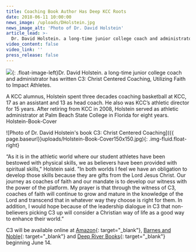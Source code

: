 ```yaml
---
title: Coaching Book Author Has Deep KCC Roots
date: 2018-06-11 10:00:00
news_image: /uploads/DHolstein.jpg
news_image_alt: 'Photo of Dr. David Holstein'
article_lead: >-
  Dr. David Holstein. a long-time junior college coach and administrator has written . . .
video_content: false
video_link: ''
press_release: false
---
```


![](/uploads/DHolstein.jpg){: .float-image-left}Dr. David Holstein. a long-time junior college coach and administrator has written C3: Christ Centered Coaching, Utilizing Faith to Impact Athletes.

A KCC alumnus, Holstein spent three decades coaching basketball at KCC, 17 as an assistant and 13 as head coach. He also was KCC’s athletic director for 15 years. After retiring from KCC in 2008, Holstein served as athletic administrator at Palm Beach State College in Florida for eight years. Holstein-Book-Cover

![Photo of Dr. David Holstein's book C3: Christ Centered Coaching]({{ page.baseurl}}uploads/Holstein-Book-Cover150x150.jpg){: .img-fluid.float-right}

“As it is in the athletic world where our student athletes have been bestowed with physical skills, we as believers have been provided with spiritual skills," Holstein said. "In both worlds I feel we have an obligation to develop those skills because they are gifts from the Lord Jesus Christ. Our journey as coaches of faith and our mandate is to develop our witness with the power of the platform. My prayer is that through the witness of C3, coaches of faith will continue to grow and mature in the knowledge of the Lord and transcend that in whatever way they choose is right for them. In addition, I would hope because of the leadership dialogue in C3 that non-believers picking C3 up will consider a Christian way of life as a good way to enhance their world.”

C3 will be available online at [Amazon](https://www.amazon.com/C3-Centered-Coaching-Utilizing-Athletes/dp/1632694670){: target="_blank"}, [Barnes and Noble](https://www.barnesandnoble.com/w/c3-dr-db-holstein/1128310908?){: target="_blank"} and [Deep River Books](http://deepriverbooks.com/books/c3-christ-centered-coaching/){: target="_blank"} beginning June 14.